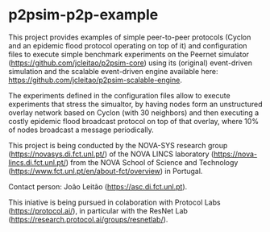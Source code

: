 # p2psim-p2p-example

This project provides examples of simple peer-to-peer protocols (Cyclon and an epidemic flood protocol operating on top of it) and configuration files to execute simple benchmark experiments on the Peernet simulator (https://github.com/jcleitao/p2psim-core) using its (original) event-driven simulation and the scalable event-driven engine available here: https://github.com/jcleitao/p2psim-scalable-engine.

The experiments defined in the configuration files allow to execute experiments that stress the simualtor, by having nodes form an unstructured overlay network based on Cyclon (with 30 neighbors) and then executing a costly epidemic flood broadcast protocol on top of that overlay, where 10% of nodes broadcast a message periodically.

This project is being conducted by the NOVA-SYS research group (https://novasys.di.fct.unl.pt/) of the NOVA LINCS laboratory (https://nova-lincs.di.fct.unl.pt/) from the NOVA School of Science and Technology (https://www.fct.unl.pt/en/about-fct/overview) in Portugal.

Contact person: João Leitão (https://asc.di.fct.unl.pt).

This iniative is being pursued in colaboration with Protocol Labs (https://protocol.ai/), in particular with the ResNet Lab (https://research.protocol.ai/groups/resnetlab/).
